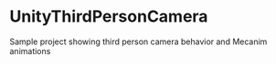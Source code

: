 # UnityThirdPersonCamera
Sample project showing third person camera behavior and Mecanim animations
